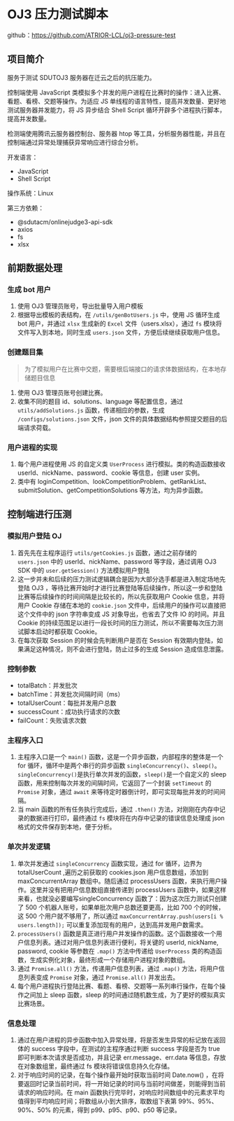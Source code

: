 # OJ3 压力测试脚本

github：<https://github.com/ATRIOR-LCL/oj3-pressure-test>

## 项目简介
服务于测试 SDUTOJ3 服务器在迁云之后的抗压能力。

控制端使用 JavaScript 类模拟多个并发的用户进程在比赛时的操作：进入比赛、看题、看榜、交题等操作。为适应 JS 单线程的语言特性，提高并发数量、更好地测试服务器并发能力，将 JS 异步结合 Shell Script 循环开辟多个进程执行脚本，提高并发数量。

检测端使用腾讯云服务器控制台、服务器 htop 等工具，分析服务器性能，并且在控制端通过异常处理捕获异常响应进行综合分析。

开发语言：
- JavaScript
- Shell Script

操作系统：Linux

第三方依赖：
- @sdutacm/onlinejudge3-api-sdk
- axios
- fs
- xlsx

## 前期数据处理
### 生成 bot 用户
1. 使用 OJ3 管理员账号，导出批量导入用户模板
2. 根据导出模板的表结构，在 `/utils/genBotUsers.js` 中，使用 JS 循环生成 bot 用户，并通过 `xlsx` 生成新的 `Excel` 文件（users.xlsx），通过 `fs` 模块将文件写入到本地，同时生成 `users.json` 文件，方便后续继续获取用户信息。

### 创建题目集
> 为了模拟用户在比赛中交题，需要根后端接口的请求体数据结构，在本地存储题目信息

1. 使用 OJ3 管理员账号创建比赛。
2. 收集不同的题目 id、solutions、language 等配置信息，通过 `utils/addSolutions.js` 函数，传递相应的参数，生成 `/configs/solutions.json` 文件，json 文件的具体数据结构参照提交题目的后端请求荷载。

### 用户进程的实现
1. 每个用户进程使用 JS 的自定义类 `UserProcess` 进行模拟。类的构造函数接收 userId、nickName、password、cookie 等信息，创建 user 实例。
2. 类中有 loginCompetition、lookCompetitionProblem、getRankList、submitSolution、getCompetitionSolutions 等方法，均为异步函数。

## 控制端进行压测

### 模拟用户登陆 OJ
1. 首先先在主程序运行 `utils/getCookies.js` 函数，通过之前存储的 `users.json` 中的 userId、nickName、password 等字段，通过调用 OJ3 SDK 中的 `user.getSession()` 方法模拟用户登陆
2. 这一步并未和后续的压力测试逻辑耦合是因为大部分选手都是进入制定场地先登陆 OJ3 ，等待比赛开始时才进行比赛登陆等后续操作，所以这一步和登陆比赛等后续操作的时间间隔是比较长的，所以先获取用户 Cookie 信息，并将用户 Cookie 存储在本地的 `cookie.json` 文件中，后续用户的操作可以直接把这个文件中的 json 字符串变成 JS 对象导出，也省去了文件 IO 的时间。并且 Cookie 的持续范围足以进行一段长时间的压力测试，所以不需要每次压力测试脚本启动时都获取 Cookie。
3. 在每次获取 Session 的时候会先判断用户是否在 Session 有效期内登陆，如果满足这种情况，则不会进行登陆，防止过多的生成 Session 造成信息泄露。

### 控制参数
- totalBatch：并发批次
- batchTime：并发批次间隔时间（ms）
- totalUserCount：每批并发用户总数
- successCount：成功执行请求的次数
- failCount：失败请求次数

### 主程序入口
1. 主程序入口是一个 `main()` 函数，这是一个异步函数，内部程序的整体是一个 for 循环，循环中是两个串行的异步函数 `singleConcurrency()`、`sleep()`。`singleConcurrency()`是执行单次并发的函数，`sleep()`是一个自定义的 sleep 函数，用来控制每次并发的间隔时间，它返回了一个封装 `setTimeout` 的 `Promise` 对象，通过 `await` 来等待定时器倒计时，即可实现每批并发的时间间隔。
2. 当 main 函数的所有任务执行完成后，通过 `.then()` 方法，对刚刚在内存中记录的数据进行打印，最终通过 `fs` 模块将在内存中记录的错误信息处理成 json 格式的文件保存到本地，便于分析。

### 单次并发逻辑
1. 单次并发通过 `singleConcurrency` 函数实现，通过 for 循环，边界为 totalUserCount ,遍历之前获取的 cookies.json 用户信息数组，添加到 maxConcurrentArray 数组中。随后通过 processUsers 函数，来执行用户操作。这里并没有把用户信息数组直接传递到 processUsers 函数中，如果这样来看，也就没必要编写singleConcurrency 函数了：因为这次压力测试只创建了 500 个机器人账号，如果单批次用户总数还要更高，比如 700 个的时候，这 500 个用户就不够用了，所以通过 `maxConcurrentArray.push(users[i % users.length]);` 可以重复添加现有的用户，达到高并发用户数需求。
2. `processUsers()` 函数是真正进行用户并发操作的函数。这个函数接收一个用户信息列表。通过对用户信息列表进行便利，将关键的 userId, nickName, password, cookie 等参数在 `.map()` 方法中传递给 `UserProcess` 类的构造函数，生成实例化对象，最终形成一个存储用户进程对象的数组。
3. 通过 `Promise.all()` 方法，传递用户信息列表，通过 `.map()` 方法，将用户信息列表变成 `Promise` 对象，通过 `Promise.all()` 并发出去。
4. 每个用户进程执行登陆比赛、看题、看榜、交题等一系列串行操作，在每个操作之间加上 sleep 函数，sleep 的时间通过随机数生成，为了更好的模拟真实比赛场景。

### 信息处理
1. 通过在用户进程的异步函数中加入异常处理，将是否发生异常的标记放在返回体的 success 字段中，在测试的主程序通过判断 success 字段是否为 true 即可判断本次请求是否成功，并且记录 err.message、err.data 等信息，存放在对象数组里，最终通过 fs 模块将错误信息持久化存储。
2. 对于响应时间的记录，在每个操作最开始时获取当前时间 Date.now() ，在将要返回时记录当前时间，将一开始记录的时间与当前时间做差，则能得到当前请求的响应时间。在 main 函数执行完毕时，对响应时间数组中的元素求平均值得到平均响应时间；将数组从小到大排序，取数组下表第 99%、95%、90%、50% 的元素，得到 p99、p95、p90、p50 等记录。